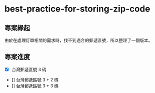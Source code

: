 # best-practice-for-storing-zip-code

## 專案緣起
由於在處理訂單相關的需求時，找不到適合的郵遞區號，所以整理了一個版本。

## 專案進度
- [x] 台灣郵遞區號 3 碼
- [] 台灣郵遞區號 3 + 2 碼
- [] 台灣郵遞區號 3 + 3 碼